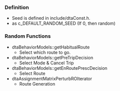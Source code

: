 ### Definition

  - Seed is defined in include/dtaConst.h.
  - as c_DEFAULT_RANDOM_SEED (If 0, then random)

### Random Functions

  - dtaBehaviorModels::getHabitualRoute
      - Select which route to go.
  - dtaBehaviorModels::getPreTripDecision
      - Select Mode & Cancel Trip
  - dtaBehaviorModels::getEnRoutePrescDecision
      - Select Route
  - dtaAssignmentMatrixPerturbROIterator
      - Route Generation